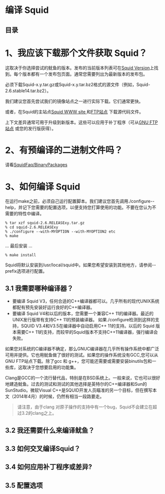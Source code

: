 # 编译 Squid
## 目录
# 1、我应该下载那个文件获取 Squid？
这取决于你选择尝试的鱿鱼的版本。发布的当前版本列表可在[Squid Version](http://www.squid-cache.org/Versions/)上找到。每个版本都有一个发布包页面。通常您需要列出为最新版本的发布包。

必须下载Squid-x.y.tar.gz或Squid-x.y.tar.bz2格式的源文件（例如，Squid-2.6.stable14.tar.bz2）。

我们建议您首先尝试我们的镜像站点之一进行实际下载。它们通常更快。

或者，在Squid的主站点[Squid WWW site ](http://www.squid-cache.org) 和[FTP站点](ftp://www.squid-cache.org/pub/) 下载源代码文件。

上下文差异通常可用于升级到新版本。这些可以应用于补丁程序（可从[GNU FTP站点](ftp://ftp.gnu.org/gnu/patch) 或您的发行版获得）。
# 2、有预编译的二进制文件吗？
请看[SquidFaq/BinaryPackages](https://wiki.squid-cache.org/SquidFaq/BinaryPackages)
# 3、如何编译 Squid
在运行make之前，必须自己运行配置脚本。我们建议您首先调用./configure--help，并记下您需要的配置选项，以便支持您打算使用的功能。不要在您认为不需要的特性中编译。
```Shell
% tar xzf squid-2.6.RELEASExy.tar.gz
% cd squid-2.6.RELEASExy
% ./configure --with-MYOPTION --with-MYOPTION2 etc
% make
```
... 最后安装 ...
```Shell
% make install
```
Squid将默认安装到/usr/local/squid中。如果您希望安装到其他地方，请参阅--prefix选项进行配置。
## 3.1 我需要哪种编译器？
- 要编译 Squid V3，任何合适的C++编译器都可以。几乎所有的现代UNIX系统都配有预先安装好运行良好的C++编译器。
- 要编译 Squid V4和以后的版本，您需要一个兼容C++ 11的编译器。最近的UNIX发行版带有支持C++ 11的预装编译器。
如果./configure检测到这样的支持，SQUID V3.4和V3.5在编译器中自动启用C++ 11的支持。以后的 Squid 版本需要C++ 11的支持，而较早的Squid版本不支持C++11编译器，强行编译会失败。

如果您对系统的C编译器不确定，那么GNUC编译器在几乎所有操作系统中都广泛可用并提供。它也用鱿鱼做了很好的测试。如果您的操作系统没有GCC,您可以从GNU FTP站点下载。除了gcc 和 g++，您可能还需要或需要安装binutils包和一些库，这取决于您想要启用的功能集。

Clang是GCC的一个流行替代品，特别是在BSD系统上。一般来说，它也可以很好地建造鱿鱼。过去的测试和测试的其他选择是英特尔的C++编译器和Sun的SunStudio。微软Visual C++是SQUID开发人员瞄准的另一个目标，但在撰写本文（2014年4月）的时候，仍然有相当一段路要走。
> 请注意，由于clang 对原子操作的支持中有一个bug，Squid不会建立在超过3.2的clang之上。
## 3.2 我还需要什么来编译鱿鱼？
## 3.3 如何交叉编译Squid？
## 3.4 如何应用补丁程序或差异?
## 3.5 配置选项
